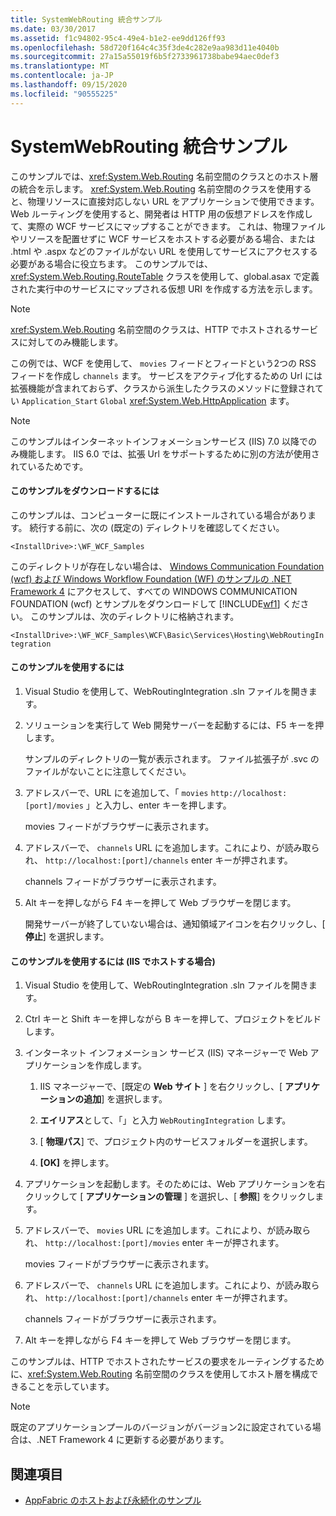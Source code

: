 ```yaml
---
title: SystemWebRouting 統合サンプル
ms.date: 03/30/2017
ms.assetid: f1c94802-95c4-49e4-b1e2-ee9dd126ff93
ms.openlocfilehash: 58d720f164c4c35f3de4c282e9aa983d11e4040b
ms.sourcegitcommit: 27a15a55019f6b5f2733961738babe94aec0def3
ms.translationtype: MT
ms.contentlocale: ja-JP
ms.lasthandoff: 09/15/2020
ms.locfileid: "90555225"
---
```

# <a name="systemwebrouting-integration-sample"></a>SystemWebRouting 統合サンプル
このサンプルでは、<xref:System.Web.Routing> 名前空間のクラスとのホスト層の統合を示します。 <xref:System.Web.Routing> 名前空間のクラスを使用すると、物理リソースに直接対応しない URL をアプリケーションで使用できます。 Web ルーティングを使用すると、開発者は HTTP 用の仮想アドレスを作成して、実際の WCF サービスにマップすることができます。 これは、物理ファイルやリソースを配置せずに WCF サービスをホストする必要がある場合、または .html や .aspx などのファイルがない URL を使用してサービスにアクセスする必要がある場合に役立ちます。 このサンプルでは、<xref:System.Web.Routing.RouteTable> クラスを使用して、global.asax で定義された実行中のサービスにマップされる仮想 URI を作成する方法を示します。

> [!NOTE]
> <xref:System.Web.Routing> 名前空間のクラスは、HTTP でホストされるサービスに対してのみ機能します。  
  
この例では、WCF を使用して、 `movies` フィードとフィードという2つの RSS フィードを作成し `channels` ます。 サービスをアクティブ化するための Url には拡張機能が含まれておらず、クラスから派生したクラスのメソッドに登録されてい `Application_Start` `Global` <xref:System.Web.HttpApplication> ます。  
  
> [!NOTE]
> このサンプルはインターネットインフォメーションサービス (IIS) 7.0 以降でのみ機能します。 IIS 6.0 では、拡張 Url をサポートするために別の方法が使用されているためです。  

#### <a name="to-download-this-sample"></a>このサンプルをダウンロードするには
  
このサンプルは、コンピューターに既にインストールされている場合があります。 続行する前に、次の (既定の) ディレクトリを確認してください。  

`<InstallDrive>:\WF_WCF_Samples`  

 このディレクトリが存在しない場合は、 [Windows Communication Foundation (wcf) および Windows Workflow Foundation (WF) のサンプルの .NET Framework 4](https://www.microsoft.com/download/details.aspx?id=21459) にアクセスして、すべての WINDOWS COMMUNICATION FOUNDATION (wcf) とサンプルをダウンロードして [!INCLUDE[wf1](../../../../includes/wf1-md.md)] ください。 このサンプルは、次のディレクトリに格納されます。  

`<InstallDrive>:\WF_WCF_Samples\WCF\Basic\Services\Hosting\WebRoutingIntegration`  
  
#### <a name="to-use-this-sample"></a>このサンプルを使用するには  
  
1. Visual Studio を使用して、WebRoutingIntegration .sln ファイルを開きます。  
  
2. ソリューションを実行して Web 開発サーバーを起動するには、F5 キーを押します。  
  
     サンプルのディレクトリの一覧が表示されます。 ファイル拡張子が .svc のファイルがないことに注意してください。  
  
3. アドレスバーで、URL にを追加して、「 `movies` `http://localhost:[port]/movies` 」と入力し、enter キーを押します。  
  
     movies フィードがブラウザーに表示されます。  
  
4. アドレスバーで、 `channels` URL にを追加します。これにより、が読み取られ、 `http://localhost:[port]/channels` enter キーが押されます。  
  
     channels フィードがブラウザーに表示されます。  
  
5. Alt キーを押しながら F4 キーを押して Web ブラウザーを閉じます。  
  
     開発サーバーが終了していない場合は、通知領域アイコンを右クリックし、[ **停止**] を選択します。  
  
#### <a name="to-use-this-sample-when-hosted-in-iis"></a>このサンプルを使用するには (IIS でホストする場合)  
  
1. Visual Studio を使用して、WebRoutingIntegration .sln ファイルを開きます。  
  
2. Ctrl キーと Shift キーを押しながら B キーを押して、プロジェクトをビルドします。  
  
3. インターネット インフォメーション サービス (IIS) マネージャーで Web アプリケーションを作成します。  
  
    1. IIS マネージャーで、[既定の **Web サイト** ] を右クリックし、[ **アプリケーションの追加**] を選択します。  
  
    2. **エイリアス**として、「」と入力 `WebRoutingIntegration` します。  
  
    3. [ **物理パス**] で、プロジェクト内のサービスフォルダーを選択します。  
  
    4. **[OK]** を押します。  
  
4. アプリケーションを起動します。そのためには、Web アプリケーションを右クリックして [ **アプリケーションの管理** ] を選択し、[ **参照**] をクリックします。  
  
5. アドレスバーで、 `movies` URL にを追加します。これにより、が読み取られ、 `http://localhost:[port]/movies` enter キーが押されます。  
  
     movies フィードがブラウザーに表示されます。  
  
6. アドレスバーで、 `channels` URL にを追加します。これにより、が読み取られ、 `http://localhost:[port]/channels` enter キーが押されます。  
  
     channels フィードがブラウザーに表示されます。  
  
7. Alt キーを押しながら F4 キーを押して Web ブラウザーを閉じます。  
  
 このサンプルは、HTTP でホストされたサービスの要求をルーティングするために、<xref:System.Web.Routing> 名前空間のクラスを使用してホスト層を構成できることを示しています。  
  
> [!NOTE]
> 既定のアプリケーションプールのバージョンがバージョン2に設定されている場合は、.NET Framework 4 に更新する必要があります。  
  
## <a name="see-also"></a>関連項目

- [AppFabric のホストおよび永続化のサンプル](/previous-versions/appfabric/ff383418(v=azure.10))
